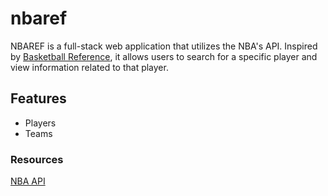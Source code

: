 # nbaref

NBAREF is a full-stack web application that utilizes the NBA's API. Inspired by [Basketball Reference](https://www.basketball-reference.com/), it allows users to search for a specific player and view information related to that player.

## Features
* Players
* Teams

### Resources
[NBA API](https://github.com/bttmly/nba)
